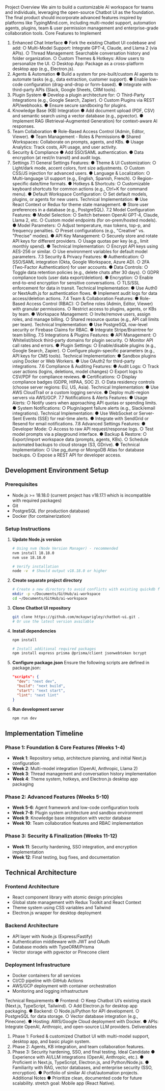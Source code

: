 Project Overview
We aim to build a customizable AI workspace for teams and individuals, leveraging the
open-source Chatbot UI as the foundation. The final product should incorporate
advanced features inspired by platforms like TypingMind.com, including multi-model
support, automation agents, plugins, team & user permission management and
enterprise-grade collaboration tools.
Core Features to Implement
1. Enhanced Chat Interface
● Fork the existing Chatbot UI codebase and add:
○ Multi-Model Support: Integrate GPT-4, Claude, and Llama 2 (via APIs).
○ Thread Management: Searchable conversation history and folder
organization.
○ Custom Themes & Hotkeys: Allow users to personalize the UI.
○ Desktop App: Package as a cross-platform desktop app (e.g.,
Electron.js).
2. Agents & Automation
● Build a system for pre-built/custom AI agents to automate tasks (e.g., data
extraction, customer support).
● Enable low-code configuration (drag-and-drop or form-based).
● Integrate with third-party APIs (Slack, Google Sheets, CRM tools).
3. Plugin System
● Develop a plugin architecture for:
○ Third-Party Integrations (e.g., Google Search, Zapier).
○ Custom Plugins via REST API/webhooks.
● Ensure secure sandboxing for plugins.
4. Knowledge Base (KB) Integration
● Add document upload (PDF, CSV) and semantic search using a vector database
(e.g., pgvector).
● Implement RAG (Retrieval-Augmented Generation) for context-aware AI
responses.
5. Team Collaboration
● Role-Based Access Control (Admin, Editor, Viewer).
● Team Management - Roles & Permissions
● Shared Workspaces: Collaborate on prompts, agents, and KBs.
● Usage Analytics: Track costs, API usage, and user activity.
6. Security & Compliance
● Add SSO/SAML authentication.
● Data encryption (at rest/in transit) and audit logs.
7. Settings
7.1 General Settings
Features:
● Theme & UI Customization:
○ Light/dark mode, accent colors, font size adjustments.
○ Custom CSS/JS injection for advanced users.
● Language & Localization:
○ Multi-language UI support (e.g., English, Spanish, French).
○ Region-specific date/time formats.
● Hotkeys & Shortcuts:
○ Customizable keyboard shortcuts for common actions (e.g., Ctrl+K for command
menu).
● Default Workspace Configuration:
○ Set default models, plugins, or agents for new users.
Technical Implementation:
● Use React Context or Redux for theme state management.
● Store user preferences in a database (e.g., PostgreSQL).
7.2 Model Configuration
Features:
● Model Selection:
○ Switch between OpenAI GPT-4, Claude, Llama 2, etc.
○ Custom model endpoints (for on-prem/hosted models).
● Model Parameters:
○ Adjust temperature, max tokens, top-p, and frequency penalties.
○ Preset configurations (e.g., "Creative" vs. "Precise" modes).
● API Key Management:
○ Securely store and rotate API keys for different providers.
○ Usage quotas per key (e.g., limit monthly spend).
● Technical Implementation:
○ Encrypt API keys using AES-256 or similar.
○ Use environment variables for default model parameters.
7.3 Security & Privacy
Features:
● Authentication:
○ SSO/SAML integration (Okta, Google Workspace, Azure AD).
○ 2FA (Two-Factor Authentication) for user accounts.
● Data Controls:
○ Toggle data retention policies (e.g., delete chats after 30 days).
○ GDPR compliance tools (user data export/deletion).
● Encryption:
○ Enable end-to-end encryption for sensitive conversations.
○ TLS/SSL enforcement for data in transit.
Technical Implementation:
● Use Auth0 or NextAuth.js for authentication flows.
● Implement audit logs for data access/deletion actions.
7.4 Team & Collaboration
Features:
● Role-Based Access Control (RBAC):
○ Define roles (Admin, Editor, Viewer) with granular permissions.
○ Restrict access to plugins, agents, or KBs by team.
● Workspace Management:
○ Invite/remove users, assign roles, and manage billing.
○ Shared resource quotas (e.g., API call limits per team).
Technical Implementation:
● Use PostgreSQL row-level security or Firebase Claims for RBAC.
● Integrate Stripe/Braintree for team billing.
7.5 Integrations & Plugins
Features:
● API Management:
○ Whitelist/block third-party domains for plugin security.
○ Monitor API call rates and errors.
● Plugin Settings:
○ Enable/disable plugins (e.g., Google Search, Zapier).
○ Configure plugin-specific parameters (e.g., API keys for CMS tools).
Technical Implementation:
● Sandbox plugins using Docker or Web Workers.
● Use OAuth2 for third-party integrations.
7.6 Compliance & Auditing
Features:
● Audit Logs:
○ Track user actions (logins, deletions, model changes)
○ Export logs to CSV/PDF for compliance reviews.
● Certifications:
○ Display compliance badges (GDPR, HIPAA, SOC 2).
○ Data residency controls (choose server regions: EU, US, Asia).
Technical Implementation:
● Use AWS CloudTrail or a custom logging service.
● Deploy multi-region servers via AWS/GCP.
7.7 Notifications & Alerts
Features:
● Usage Alerts:
○ Notify users when approaching API quotas or spending limits.
● System Notifications:
○ Plugin/agent failure alerts (e.g., Slack/email integrations).
Technical Implementation:
● Use WebSocket or Server-Sent Events (SSE) for real-time alerts.
● Integrate with SendGrid or Resend for email notifications.
7.8 Advanced Settings
Features:
● Developer Mode:
○ Access to raw API request/response logs.
○ Test model prompts via a playground interface.
● Backup & Restore:
○ Export/import workspace data (prompts, agents, KBs).
○ Schedule automated backups to cloud storage (S3, GDrive).
● Technical Implementation:
○ Use pg_dump or MongoDB Atlas for database backups.
○ Expose a REST API for developer access.

## Development Environment Setup

### Prerequisites
- Node.js >= 18.18.0 (current project has v18.17.1 which is incompatible with required packages)
- Git
- PostgreSQL (for production database)
- Docker (for containerization)

### Setup Instructions

1. **Update Node.js version**
   ```bash
   # Using nvm (Node Version Manager) - recommended
   nvm install 18.18.0
   nvm use 18.18.0
   
   # Verify installation
   node -v  # Should output v18.18.0 or higher
   ```

2. **Create separate project directory**
   ```bash
   # Create a new directory to avoid conflicts with existing quickdb files
   mkdir -p ~/Documents/GitHub/ai-workspace
   cd ~/Documents/GitHub/ai-workspace
   ```

3. **Clone Chatbot UI repository**
   ```bash
   git clone https://github.com/mckaywrigley/chatbot-ui.git .
   # Or use the latest version available
   ```

4. **Install dependencies**
   ```bash
   npm install
   
   # Install additional required packages
   npm install express prisma @prisma/client jsonwebtoken bcrypt
   ```

5. **Configure package.json**
   Ensure the following scripts are defined in package.json:
   ```json
   "scripts": {
     "dev": "next dev",
     "build": "next build",
     "start": "next start",
     "lint": "next lint"
   }
   ```

6. **Run development server**
   ```bash
   npm run dev
   ```

## Implementation Timeline

### Phase 1: Foundation & Core Features (Weeks 1-4)
- **Week 1**: Repository setup, architecture planning, and initial Next.js configuration
- **Week 2**: Multi-model integration (OpenAI, Anthropic, Llama 2)
- **Week 3**: Thread management and conversation history implementation
- **Week 4**: Theme system, hotkeys, and Electron.js desktop app packaging

### Phase 2: Advanced Features (Weeks 5-10)
- **Week 5-6**: Agent framework and low-code configuration tools
- **Week 7-8**: Plugin system architecture and sandbox environment
- **Week 9**: Knowledge base integration with vector database
- **Week 10**: Team collaboration features and RBAC implementation

### Phase 3: Security & Finalization (Weeks 11-12)
- **Week 11**: Security hardening, SSO integration, and encryption implementation
- **Week 12**: Final testing, bug fixes, and documentation

## Technical Architecture

### Frontend Architecture
- React component library with atomic design principles
- Global state management with Redux Toolkit and React Context
- Theme system using CSS variables and Tailwind
- Electron.js wrapper for desktop deployment

### Backend Architecture 
- API layer with Node.js (Express/Fastify)
- Authentication middleware with JWT and OAuth
- Database models with TypeORM/Prisma
- Vector storage with pgvector or Pinecone client

### Deployment Infrastructure
- Docker containers for all services
- CI/CD pipeline with GitHub Actions
- AWS/GCP deployment with container orchestration
- Monitoring and logging infrastructure

Technical Requirements
● Frontend:
○ Keep Chatbot UI’s existing stack (Next.js, TypeScript, Tailwind).
○ Add Electron.js for desktop app packaging.
● Backend:
○ Node.js/Python for API development.
○ PostgreSQL for data storage.
○ Vector database integration (e.g., Pinecone).
● Hosting: AWS/Google Cloud deployment with Docker.
● APIs: Integrate OpenAI, Anthropic, and open-source LLM providers.
Deliverables
1. Phase 1: Forked & customized Chatbot UI with multi-model support, desktop
app, and basic plugin system.
2. Phase 2: Agents, KB integration, and team collaboration features.
3. Phase 3: Security hardening, SSO, and final testing.
Ideal Candidate
● Experience with AI/LLM integrations (OpenAI, Anthropic, etc.).
● Proficient in Next.js, TypeScript, Electron.js, and Python/Node.js.
● Familiarity with RAG, vector databases, and enterprise security (SSO,
encryption).
● Portfolio of similar AI chat/automation projects.
Additional Notes
● Prioritize clean, documented code for future scalability.
stretch goal: Mobile app (React Native).